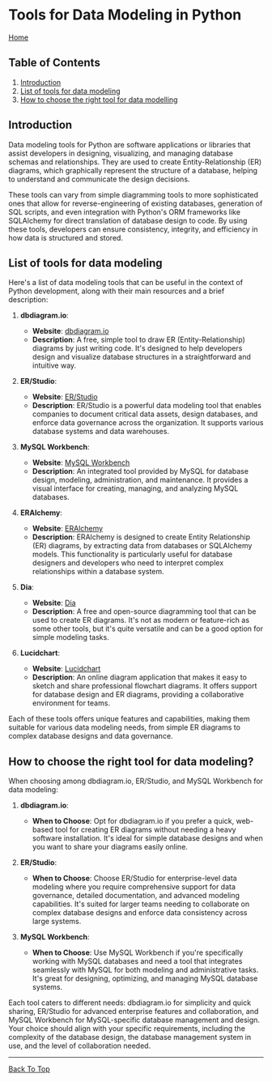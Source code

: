 # Tools for Data Modeling in Python

[Home](../README.md#python-data-engineering-resources)

## Table of Contents

1. [Introduction](#introduction)
2. [List of tools for data modeling](#list-of-tools-for-data-modeling)
3. [How to choose the right tool for data modelling](#how-to-choose-the-right-tool-for-data-modeling)

## Introduction

Data modeling tools for Python are software applications or libraries that assist developers in designing, visualizing, and managing database schemas and relationships. They are used to create Entity-Relationship (ER) diagrams, which graphically represent the structure of a database, helping to understand and communicate the design decisions.

These tools can vary from simple diagramming tools to more sophisticated ones that allow for reverse-engineering of existing databases, generation of SQL scripts, and even integration with Python's ORM frameworks like SQLAlchemy for direct translation of database design to code. By using these tools, developers can ensure consistency, integrity, and efficiency in how data is structured and stored.

## List of tools for data modeling

Here's a list of data modeling tools that can be useful in the context of Python development, along with their main resources and a brief description:

1. **dbdiagram.io**:

   - **Website**: [dbdiagram.io](https://dbdiagram.io/)
   - **Description**: A free, simple tool to draw ER (Entity-Relationship) diagrams by just writing code. It's designed to help developers design and visualize database structures in a straightforward and intuitive way.

2. **ER/Studio**:

   - **Website**: [ER/Studio](https://www.idera.com/er-studio-enterprise-data-modeling-and-architecture-tools)
   - **Description**: ER/Studio is a powerful data modeling tool that enables companies to document critical data assets, design databases, and enforce data governance across the organization. It supports various database systems and data warehouses.

3. **MySQL Workbench**:

   - **Website**: [MySQL Workbench](https://www.mysql.com/products/workbench/)
   - **Description**: An integrated tool provided by MySQL for database design, modeling, administration, and maintenance. It provides a visual interface for creating, managing, and analyzing MySQL databases.

4. **ERAlchemy**:

   - **Website**: [ERAlchemy](https://pypi.org/project/ERAlchemy/)
   - **Description**: ERAlchemy is designed to create Entity Relationship (ER) diagrams, by extracting data from databases or SQLAlchemy models. This functionality is particularly useful for database designers and developers who need to interpret complex relationships within a database system.

5. **Dia**:

   - **Website**: [Dia](http://dia-installer.de/)
   - **Description**: A free and open-source diagramming tool that can be used to create ER diagrams. It's not as modern or feature-rich as some other tools, but it's quite versatile and can be a good option for simple modeling tasks.

6. **Lucidchart**:
   - **Website**: [Lucidchart](https://www.lucidchart.com/pages/)
   - **Description**: An online diagram application that makes it easy to sketch and share professional flowchart diagrams. It offers support for database design and ER diagrams, providing a collaborative environment for teams.

Each of these tools offers unique features and capabilities, making them suitable for various data modeling needs, from simple ER diagrams to complex database designs and data governance.

## How to choose the right tool for data modeling?

When choosing among dbdiagram.io, ER/Studio, and MySQL Workbench for data modeling:

1. **dbdiagram.io**:

   - **When to Choose**: Opt for dbdiagram.io if you prefer a quick, web-based tool for creating ER diagrams without needing a heavy software installation. It's ideal for simple database designs and when you want to share your diagrams easily online.

2. **ER/Studio**:

   - **When to Choose**: Choose ER/Studio for enterprise-level data modeling where you require comprehensive support for data governance, detailed documentation, and advanced modeling capabilities. It's suited for larger teams needing to collaborate on complex database designs and enforce data consistency across large systems.

3. **MySQL Workbench**:
   - **When to Choose**: Use MySQL Workbench if you're specifically working with MySQL databases and need a tool that integrates seamlessly with MySQL for both modeling and administrative tasks. It's great for designing, optimizing, and managing MySQL database systems.

Each tool caters to different needs: dbdiagram.io for simplicity and quick sharing, ER/Studio for advanced enterprise features and collaboration, and MySQL Workbench for MySQL-specific database management and design. Your choice should align with your specific requirements, including the complexity of the database design, the database management system in use, and the level of collaboration needed.

---

[Back To Top](#introduction)
